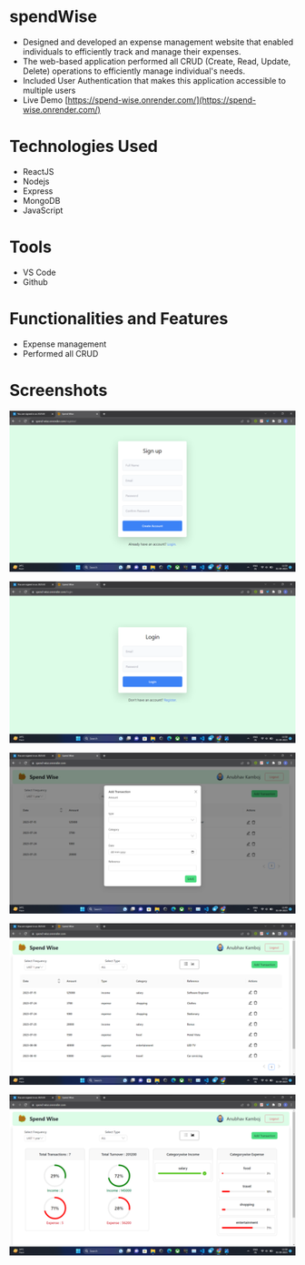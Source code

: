 # spendWise
- Designed and developed an expense management website that enabled individuals to efficiently track and manage
their expenses.
- The web-based application performed all CRUD (Create, Read, Update, Delete) operations to efficiently manage
individual's needs.
- Included User Authentication that makes this application accessible to multiple users
- Live Demo [https://spend-wise.onrender.com/](https://spend-wise.onrender.com/)

# Technologies Used
- ReactJS
- Nodejs
- Express
- MongoDB
- JavaScript

# Tools
- VS Code
- Github

# Functionalities and Features

- Expense management
- Performed all CRUD

# Screenshots
![Home page](ss1.1.png)

![Home page](ss1.2.png)

![Home page](ss1.3.png)

![Home page](ss1.4.png)

![Home page](ss1.5.png)
